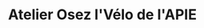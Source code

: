 ---
title: "Atelier Osez l'Vélo de l'APIE"
url: /bourgoin-jallieu/atelier-osez-lvelo-de-lapie/
shop: Allgemein
---